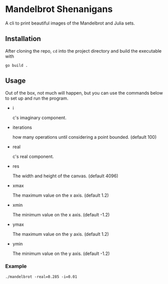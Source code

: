 # Mandelbrot Shenanigans

A cli to print beautiful images of the Mandelbrot and Julia sets.

## Installation

After cloning the repo, `cd` into the project directory and build the executable with

`go build .`

## Usage

Out of the box, not much will happen, but you can use the commands below to set up and run the program.

- i <float>

  c's imaginary component.

- iterations <int>

  how many operations until considering a point bounded. (default 100)

- real <float>

  c's real component.

- res <int>

  The width and height of the canvas. (default 4096)

- xmax <float>

  The maximum value on the x axis. (default 1.2)

- xmin <float>

  The minimum value on the x axis. (default -1.2)

- ymax <float>

  The maximum value on the y axis. (default 1.2)

- ymin <float>

  The minimum value on the y axis. (default -1.2)

### Example

`./mandelbrot -real=0.285 -i=0.01`
